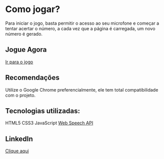 # Como jogar?

Para iniciar o jogo, basta permitir o acesso ao seu microfone e começar a tentar acertar o número, a cada vez que a página é carregada, um novo número é gerado.

## Jogue Agora

[Ir para o jogo](https://github.com/bryanmoreira/numero-secreto)

## Recomendações

Utilize o Google Chrome preferencialmente, ele tem total compatibilidade com o projeto.

## Tecnologias utilizadas:

HTML5
CSS3
JavaScript
[Web Speech API](https://developer.mozilla.org/en-US/docs/Web/API/Web_Speech_API)

## LinkedIn

[Clique aqui](https://www.linkedin.com/in/bryan-i-moreira/)

